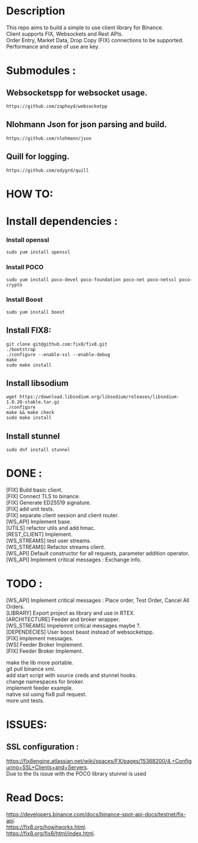 # Description
This repo aims to build a simple to use client library for Binance.       
Client supports FIX, Websockets and Rest APIs.   
Order Entry, Market Data, Drop Copy (FIX) connections to be supported.   
Performance and ease of use are key.    

# Submodules :
## Websocketspp for websocket usage. 
```
https://github.com/zaphoyd/websocketpp  
```

## Nlohmann Json for json parsing and build.
```
https://github.com/nlohmann/json  
```

## Quill for logging.
```
https://github.com/odygrd/quill  
```


# HOW TO:
# Install dependencies : 
### Install openssl
```
sudo yum install openssl
```
### Install POCO
```
sudo yum install poco-devel poco-foundation poco-net poco-netssl poco-crypto
```
### Install Boost
```
sudo yum install boost
```
## Install FIX8: 
```
git clone git@github.com:fix8/fix8.git   
./bootstrap   
./configure --enable-ssl --enable-debug
make  
sudo make install  
```
## Install libsodium
```
wget https://download.libsodium.org/libsodium/releases/libsodium-1.0.20-stable.tar.gz
./configure 
make && make check
sudo make install
```

## Install stunnel
```
sudo dnf install stunnel
```

# DONE :
[FIX] Build basic client.   
[FIX] Connect TLS to binance.   
[FIX] Generate ED25519 signature.   
[FIX] add unit tests.   
[FIX] separate client session and client router.     
[WS_API] Implement base.   
[UTILS] refactor utils and add hmac.   
[REST_CLIENT] Implement.   
[WS_STREAMS] test user streams.   
[WS_STREAMS] Refactor streams client.   
[WS_API] Default constructor for all requests, parameter addition operator.  
[WS_API] Implement critical messages : Exchange info.    

# TODO : 
[WS_API] Implement critical messages : Place order, Test Order, Cancel All Orders.   
[LIBRARY] Export project as library and use in RTEX.   
[ARCHITECTURE] Feeder and broker wrapper.   
[WS_STREAMS] Impelemnt critical messages maybe ?.      
[DEPENDECIES] User boost beast instead of websocketspp.   
[FIX] Implement messages.  
[WS] Feeder Broker Implement.   
[FIX] Feeder Broker Implement.   

make the lib more portable.  
git pull binance xml.   
add start script with source creds and stunnel hooks.   
change namespaces for broker.  
implement feeder example.   
native ssl using fix8 pull request.   
more unit tests.

# ISSUES:
## SSL configuration :
https://fix8engine.atlassian.net/wiki/spaces/FX/pages/15368200/4.+Configuring+SSL+Clients+and+Servers.   
Due to the tls issue with the POCO library stunnel is used


# Read Docs: 
https://developers.binance.com/docs/binance-spot-api-docs/testnet/fix-api.   
https://fix8.org/howitworks.html.  
https://fix8.org/fix8/html/index.html.   
